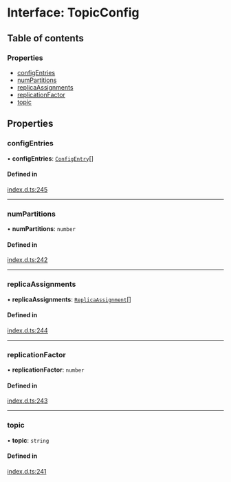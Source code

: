 # Interface: TopicConfig

## Table of contents

### Properties

- [configEntries](TopicConfig.md#configentries)
- [numPartitions](TopicConfig.md#numpartitions)
- [replicaAssignments](TopicConfig.md#replicaassignments)
- [replicationFactor](TopicConfig.md#replicationfactor)
- [topic](TopicConfig.md#topic)

## Properties

### configEntries

• **configEntries**: [`ConfigEntry`](ConfigEntry.md)[]

#### Defined in

[index.d.ts:245](https://github.com/mostafa/xk6-kafka/blob/1eb698c/index.d.ts#L245)

___

### numPartitions

• **numPartitions**: `number`

#### Defined in

[index.d.ts:242](https://github.com/mostafa/xk6-kafka/blob/1eb698c/index.d.ts#L242)

___

### replicaAssignments

• **replicaAssignments**: [`ReplicaAssignment`](ReplicaAssignment.md)[]

#### Defined in

[index.d.ts:244](https://github.com/mostafa/xk6-kafka/blob/1eb698c/index.d.ts#L244)

___

### replicationFactor

• **replicationFactor**: `number`

#### Defined in

[index.d.ts:243](https://github.com/mostafa/xk6-kafka/blob/1eb698c/index.d.ts#L243)

___

### topic

• **topic**: `string`

#### Defined in

[index.d.ts:241](https://github.com/mostafa/xk6-kafka/blob/1eb698c/index.d.ts#L241)
